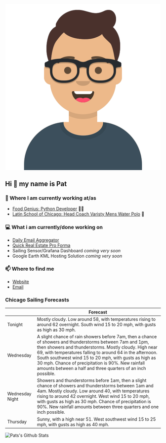 [![Social banner for p-j-falconer](https://raw.githubusercontent.com/P-J-FALCONER/P-J-FALCONER/master/assets/avataaars.svg)](https://patfalconer.com/)
## Hi :wave: my name is Pat

### 💼 Where I am currently working at/as
- [Food Genius: Python Developer](https://getfoodgenius.com/) 🍔🐍
- [Latin School of Chicago: Head Coach Varisty Mens Water Polo](https://www.latinschool.org/) 🤽


### 💻 What i am currently/done working on
 - [Daily Email Aggregator](https://github.com/P-J-FALCONER/dott_daily_mail)
 - [Quick Real Estate Pro Forma](https://github.com/P-J-FALCONER/henry)
 - Sailing Sensor/Grafana Dashboard *coming very soon*
 - Google Earth KML Hosting Solution *coming very soon*

### 📫 Where to find me
 - [Website](https://patfalconer.com/)
 - [Email](mailto:patrick.j.falconer@gmail.com)


### Chicago Sailing Forecasts
|   | Forecast  |
|---|---|
| Tonight | Mostly cloudy. Low around 58, with temperatures rising to around 62 overnight. South wind 15 to 20 mph, with gusts as high as 30 mph. |
| Wednesday | A slight chance of rain showers before 7am, then a chance of showers and thunderstorms between 7am and 1pm, then showers and thunderstorms. Mostly cloudy. High near 69, with temperatures falling to around 64 in the afternoon. South southwest wind 15 to 20 mph, with gusts as high as 30 mph. Chance of precipitation is 90%. New rainfall amounts between a half and three quarters of an inch possible. |
| Wednesday Night | Showers and thunderstorms before 1am, then a slight chance of showers and thunderstorms between 1am and 4am. Mostly cloudy. Low around 40, with temperatures rising to around 42 overnight. West wind 15 to 20 mph, with gusts as high as 30 mph. Chance of precipitation is 90%. New rainfall amounts between three quarters and one inch possible. |
| Thursday | Sunny, with a high near 51. West southwest wind 15 to 25 mph, with gusts as high as 40 mph. |

![Pats's Github Stats](https://github-readme-stats.vercel.app/api?username=p-j-falconer&show_icons=true&theme=radical)
